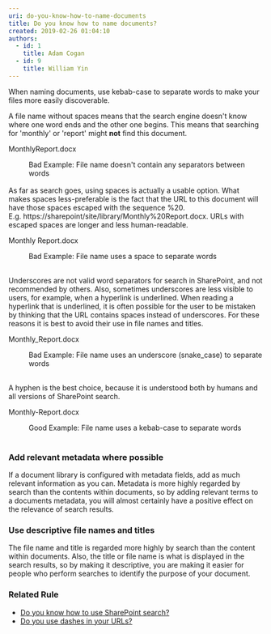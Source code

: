 ```yaml
---
uri: do-you-know-how-to-name-documents
title: Do you know how to name documents?
created: 2019-02-26 01:04:10
authors:
  - id: 1
    title: Adam Cogan
  - id: 9
    title: William Yin
---
```





<span class='intro'> <p class="ssw15-rteElement-P">When naming documents, use kebab-case&#160;to separate words to make your files&#160;more easily discoverable.<br></p> </span>

<p>A file name without spaces&#160;means that the search engine doesn't know where one word ends and the other one begins. This means that searching for 'monthly'&#160;or 'report' might&#160;<strong>not</strong>&#160;find this document.</p>
<p class="ssw15-rteElement-CodeArea" style="width&#58;781.188px;">MonthlyReport.docx<br></p><dd class="ssw15-rteElement-FigureBad">Bad Example&#58; File name doesn't contain any separators between words<br><br></dd>As far as&#160;search goes, using spaces&#160;is actually a usable option. What makes&#160;spaces&#160;less-preferable is the fact that the URL to this document will have those spaces escaped with the sequence %20. E.g.&#160;https&#58;//sharepoint/site/library/Monthly%20​Report.docx. URLs with escaped spaces are longer and less human-readable.<br>
<p class="ssw15-rteElement-CodeArea" style="width&#58;781.188px;">Monthly Report.docx&#160;<br></p><dd class="ssw15-rteElement-FigureBad">Bad Example&#58; File name uses&#160;a&#160;space to separate words<br></dd><p class="ssw15-rteElement-P"><br>Underscores are not valid word separators for search in SharePoint,&#160;and not recommended by others. Also, sometimes&#160;underscores are less visible to users, for example, when a hyperlink is underlined. When reading a hyperlink that is underlined,&#160;it is oft​en possible for the&#160;user to be mistaken by thinking that the URL contains spaces instead of underscores.&#160;For these reasons it is best to avoid their use in file names and titles.<br></p><p class="ssw15-rteElement-CodeArea" style="width&#58;781.188px;">Monthly_Report.docx&#160;</p><dd class="ssw15-rteElement-FigureBad">Bad&#160;Example&#58; File name uses an underscore (snake_case) to separate words<br><br></dd><p>A hyphen is the best&#160;choice, because it&#160;is understood both by humans and all versions of SharePoint search.<br></p><p class="ssw15-rteElement-CodeArea" style="width&#58;781.188px;">Monthly-Report.docx&#160;<br></p><dd class="ssw15-rteElement-FigureGood">Good Example&#58; File name uses a kebab-case​ to separate words<br><br></dd><h3 class="ssw15-rteElement-H3">Add relevant metadata where possible</h3><p class="ssw15-rteElement-P">If a document library is configured with metadata fields, add as much relevant information as you can. Metadata is more highly regarded by search than the contents within documents, so by adding relevant terms to a documents metadata, you will almost certainly have a positive effect on the relevance of search results.​<br></p><h3 class="ssw15-rteElement-H3">Use descriptive file names and titles</h3><p class="ssw15-rteElement-P">The file name and title is regarded more highly by search than the content within documents. Also, the title or file name is what is displayed in the search results, so by making it descriptive, you are making it easier for people who perform searches to identify the purpose of your document.​<br></p><h3 class="ssw15-rteElement-H3">Related Rule<br></h3><ul class="ssw15-rteElement-P"><li> 
      <a href="/_layouts/15/FIXUPREDIRECT.ASPX?WebId=3dfc0e07-e23a-4cbb-aac2-e778b71166a2&amp;TermSetId=07da3ddf-0924-4cd2-a6d4-a4809ae20160&amp;TermId=154cc595-9579-45c9-8e23-79948dd3e084">Do you know how to use SharePoint search?</a><br></li><li><a href="/_layouts/15/FIXUPREDIRECT.ASPX?WebId=3dfc0e07-e23a-4cbb-aac2-e778b71166a2&amp;TermSetId=07da3ddf-0924-4cd2-a6d4-a4809ae20160&amp;TermId=269d742f-e33e-4189-a223-2d6b62efbb45">Do you use dashes in your URLs?</a><br></li></ul>


